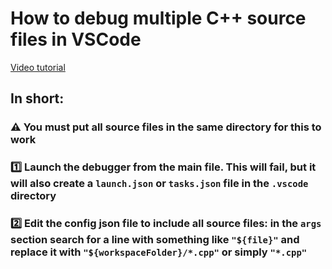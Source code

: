 # How to debug multiple C++ source files in VSCode

[Video tutorial](https://www.youtube.com/watch?v=DVyYnOHP4nY)

## In short:

### :warning: You must put all source files in the same directory for this to work

### :one: Launch the debugger from the main file. This will fail, but it will also create a `launch.json` or `tasks.json` file in the `.vscode` directory

### :two: Edit the config json file to include all source files: in the `args` section search for a line with something like `"${file}"` and replace it with `"${workspaceFolder}/*.cpp"` or simply `"*.cpp"`

